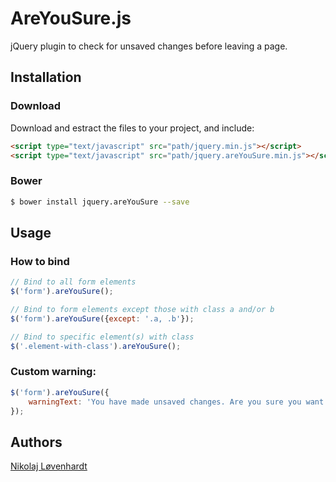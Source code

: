 # AreYouSure.js
jQuery plugin to check for unsaved changes before leaving a page.

## Installation

### Download
Download and estract the files to your project, and include:

```html
<script type="text/javascript" src="path/jquery.min.js"></script>
<script type="text/javascript" src="path/jquery.areYouSure.min.js"></script>
```

### Bower
```bash
$ bower install jquery.areYouSure --save
```

## Usage

### How to bind
```javascript
// Bind to all form elements
$('form').areYouSure();

// Bind to form elements except those with class a and/or b
$('form').areYouSure({except: '.a, .b'});

// Bind to specific element(s) with class
$('.element-with-class').areYouSure();
```

### Custom warning:
```javascript
$('form').areYouSure({
    warningText: 'You have made unsaved changes. Are you sure you want to leave?'
});
```

## Authors
[Nikolaj Løvenhardt](http://github.com/nikolajlovenhardt)